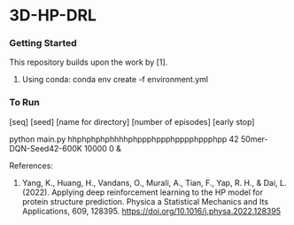 # 3D-HP-DRL

### Getting Started

This repository builds upon the work by [1].
<ol>
  <li>Using conda: conda env create -f environment.yml</li>
</ol>

### To Run

[seq] [seed] [name for directory] [number of episodes] [early stop]

python main.py hhphphphphhhhphppphppphpppphppphpp 42 50mer-DQN-Seed42-600K 10000 0 &

References:

1. Yang, K., Huang, H., Vandans, O., Murali, A., Tian, F., Yap, R. H., & Dai, L. (2022). Applying deep reinforcement learning to the HP model for protein structure prediction. Physica a Statistical Mechanics and Its Applications, 609, 128395. https://doi.org/10.1016/j.physa.2022.128395
